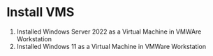 # Install VMS

1. Installed Windows Server 2022 as a Virtual Machine in VMWAre Workstation
2. Installed Windows 11 as a Virtual Machine in VMWare Workstation